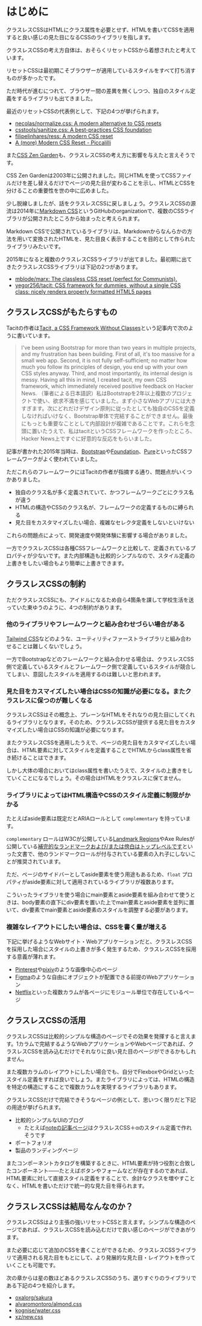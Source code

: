 # はじめに

クラスレスCSSはHTMLにクラス属性を必要とせず、HTMLを書いてCSSを適用すると良い感じの見た目になるCSSのライブラリを指します。

クラスレスCSSの考え方自体は、おそらくリセットCSSから着想されたと考えています。

リセットCSSは最初期こそブラウザーが適用しているスタイルをすべて打ち消すものが多かったです。

ただ時代が進むにつれて、ブラウザー間の差異を無くしつつ、独自のスタイル定義をするライブラリも出てきました。

最近のリセットCSSの代表例として、下記の4つが挙げられます。

- [necolas/normalize.css: A modern alternative to CSS resets](https://github.com/necolas/normalize.css)
- [csstools/sanitize.css: A best-practices CSS foundation](https://github.com/csstools/sanitize.css)
- [filipelinhares/ress: A modern CSS reset](https://github.com/filipelinhares/ress)
- [A (more) Modern CSS Reset - Piccalilli](https://piccalil.li/blog/a-more-modern-css-reset/)

また[CSS Zen Garden](https://www.csszengarden.com/)も、クラスレスCSSの考え方に影響を与えたと言えそうです。

CSS Zen Gardenは2003年に公開されました。同じHTMLを使ってCSSファイルだけを差し替えるだけでページの見た目が変わることを示し、HTMLとCSSを分けることの重要性を世の中に広めました。

少し脱線しましたが、話をクラスレスCSSに戻しましょう。クラスレスCSSの源流は2014年に[Markdown CSS](https://github.com/markdowncss)というGitHubのorganizationで、複数のCSSライブラリが公開されたところから始まったと考えられます。

Markdown CSSで公開されているライブラリは、Markdownからなんらかの方法を用いて変換されたHTMLを、見た目良く表示することを目的として作られたライブラリみたいです。

2015年になると複数のクラスレスCSSライブラリが出てました。最初期に出てきたクラスレスCSSライブラリは下記の2つがあります。

- [mblode/marx: The classless CSS reset (perfect for Communists).](https://github.com/mblode/marx)
- [yegor256/tacit: CSS framework for dummies, without a single CSS class: nicely renders properly formatted HTML5 pages](https://github.com/yegor256/tacit)

## クラスレスCSSがもたらすもの

Tacitの作者は[Tacit, a CSS Framework Without Classes](https://www.yegor256.com/2015/04/13/tacit-css-framework-for-dummies.html)という記事内で次のように書いています。

> I've been using Bootstrap for more than two years in multiple projects, and my frustration has been building. First of all, it's too massive for a small web app. Second, it is not fully self-sufficient; no matter how much you follow its principles of design, you end up with your own CSS styles anyway. Third, and most importantly, its internal design is messy. Having all this in mind, I created tacit, my own CSS framework, which immediately received positive feedback on Hacker News.
> （筆者による日本語訳）私はBootstrapを2年以上複数のプロジェクトで使い、欲求不満を感じていました。まず小さなWebアプリには大きすぎます。次にどれだけデザイン原則に従ったとしても独自のCSSを定義しなければいけなく、Bootstrap単体で完結することができません。最後にもっとも重要なこととして内部設計が複雑であることです。これらを念頭に置いたうえで、私はtacitというCSSフレームワークを作ったところ、Hacker News上ですぐに好意的な反応をもらいました。

記事が書かれた2015年当時は、[Bootstrap](https://getbootstrap.com/)や[Foundation](https://get.foundation/)、[Pure](https://purecss.io/)といったCSSフレームワークがよく使われていました。

ただこれらのフレームワークにはTacitの作者が指摘する通り、問題点がいくつかありました。

- 独自のクラス名が多く定義されていて、かつフレームワークごとにクラス名が違う
- HTMLの構造やCSSのクラス名が、フレームワークの定義するものに縛られる
- 見た目をカスタマイズしたい場合、複雑なセレクタ定義をしないといけない

これらの問題点によって、開発速度や開発体験に影響する場合がありました。

一方でクラスレスCSSは各種CSSフレームワークと比較して、定義されているプロパティが少ないです。また内部構造も比較的シンプルなので、スタイル定義の上書きをしたい場合もより簡単に上書きできます。

## クラスレスCSSの制約

ただクラスレスCSSにも、アイドルになるため自ら4箇条を課して学校生活を送っていた東ゆうのように、4つの制約があります。

### 他のライブラリやフレームワークと組み合わせづらい場合がある

[Tailwind CSS](https://tailwindcss.com/)などのような、ユーティリティファーストライブラリと組み合わせることは難しくないでしょう。

一方でBootstrapなどのフレームワークと組み合わせる場合は、クラスレスCSS側で定義しているスタイルとフレームワーク側で定義しているスタイルが競合してしまい、意図したスタイルを適用するのは難しいと思われます。

### 見た目をカスマイズしたい場合はCSSの知識が必要になる。またクラスレスに保つのが難しくなる

クラスレスCSSはその概念上、プレーンなHTMLをそれなりの見た目にしてくれるライブラリとなります。そのため、クラスレスCSSが提供する見た目をカスタマイズしたい場合はCSSの知識が必要になります。

またクラスレスCSSを適用したうえで、ページの見た目をカスタマイズしたい場合は、HTML要素に対してスタイルを定義することでHTMLからclass属性を省き続けることはできます。

しかし大体の場合においてはclass属性を書いたうえで、スタイルの上書きをしていくことになるでしょう。その場合はHTMLをクラスレスに保てません。

### ライブラリによってはHTML構造やCSSのスタイル定義に制限がかかる

たとえばaside要素は既定だとARIAロールとして `complementary` を持っています。

`complementary` ロールはW3Cが公開している[Landmark Regions](https://www.w3.org/WAI/ARIA/apg/practices/landmark-regions/)やAxe Rulesが公開している[補完的なランドマークおよび/または傍白はトップレベルです](https://dequeuniversity.com/rules/axe/4.1/landmark-complementary-is-top-level?lang=ja)といった文書で、他のランドマークロールが付与されている要素の入れ子にしないことが推奨されています。

ただ、ページのサイドバーとしてaside要素を使う用途もあるため、`float` プロパティがaside要素に対して適用されているライブラリが複数あります。

こういったライブラリを使う場合にmain要素とaside要素を組み合わせて使うときは、body要素の直下にdiv要素を置いた上でmain要素とaside要素を並列に置いて、div要素でmain要素とaside要素のスタイルを調整する必要があります。

### 複雑なレイアウトにしたい場合は、CSSを書く量が増える

下記に挙げるようなWebサイト・Webアプリケーションだと、クラスレスCSSを採用した場合にスタイルの上書きが多く発生するため、クラスレスCSSを採用する意義が薄れます。

- [Pinterest](https://jp.pinterest.com/)や[pixiv](https://www.pixiv.net/)のような画像中心のページ
- [Figma](https://www.figma.com/)のような自由にオブジェクトが配置できる前提のWebアプリケーション
- [Netflix](https://www.netflix.com/jp)といった複数カラムが各ページにモジュール単位で存在しているページ

## クラスレスCSSの活用

クラスレスCSSは比較的シンプルな構造のページでその効果を発揮すると言えます。1カラムで完結するようなWebアプリケーションやWebページであれば、クラスレスCSSを読み込むだけでそれなりに良い見た目のページができるかもしれません。

また複数カラムのレイアウトにしたい場合でも、自分でFlexboxやGridといったスタイル定義をすれば良いでしょう。またライブラリによっては、HTMLの構造を特定の構造にすることで複数カラムを実現するライブラリもあります。

クラスレスCSSだけで完結できそうなページの例として、思いつく限りだと下記の用途が挙げられます。

- 比較的シンプルなUIのブログ
  - たとえば[noteの記事ページ](https://note.com/kubosho_/n/n0409d664249c)はクラスレスCSS＋αのスタイル定義で作れそうです
- ポートフォリオ
- 製品のランディングページ

またコンポーネントカタログを構築するときに、HTML要素が持つ役割と合致したコンポーネント——たとえばボタンやフォームなどが存在するのであれば、HTML要素に対して直接スタイル定義をすることで、余計なクラスを増やすことなく、HTMLを書いただけで統一的な見た目を得られます。

## クラスレスCSSは結局なんなのか？

クラスレスCSSはより主張の強いリセットCSSと言えます。シンプルな構造のページであれば、クラスレスCSSを読み込むだけで良い感じのページができあがります。

また必要に応じて追加のCSSを書くことができるため、クラスレスCSSライブラリで適用される見た目をもとにして、より発展的な見た目・レイアウトを作っていくことも可能です。

次の章からは星の数ほどあるクラスレスCSSのうち、選りすぐりのライブラリである下記の4つを紹介します。

- [oxalorg/sakura](https://github.com/oxalorg/sakura)
- [alvaromontoro/almond.css](https://github.com/alvaromontoro/almond.css)
- [kognise/water.css](https://github.com/kognise/water.css)
- [xz/new.css](https://github.com/xz/new.css)
